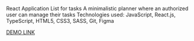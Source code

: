 React Application List for tasks
A minimalistic planner where an authorized user can manage their tasks
Technologies used: JavaScript, React.js, TypeScript, HTML5, CSS3, SASS, Git, Figma

[DEMO LINK](https://yaro-bey.github.io/react_todo-app-with-api/)
